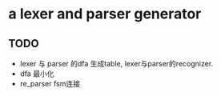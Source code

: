 # a lexer and parser generator

## TODO
  * lexer 与 parser 的dfa 生成table, lexer与parser的recognizer.
  * dfa 最小化
  * re_parser fsm连接